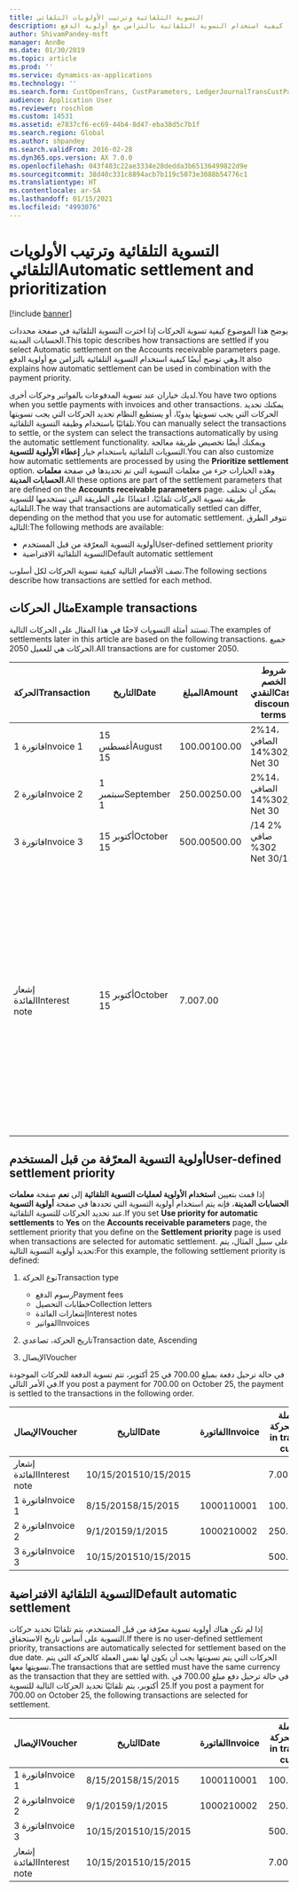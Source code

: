 ```yaml
---
title: التسوية التلقائية وترتيب الأولويات التلقائي
description: يوضح هذا الموضوع كيفية تسوية الحركات إذا اخترت التسوية التلقائية في صفحة محددات الحسابات المدينة‬. وهي توضح أيضًا كيفية استخدام التسوية التلقائية بالتزامن مع أولوية الدفع.
author: ShivamPandey-msft
manager: AnnBe
ms.date: 01/30/2019
ms.topic: article
ms.prod: ''
ms.service: dynamics-ax-applications
ms.technology: ''
ms.search.form: CustOpenTrans, CustParameters, LedgerJournalTransCustPaym
audience: Application User
ms.reviewer: roschlom
ms.custom: 14531
ms.assetid: e7837cf6-ec69-44b4-8d47-eba38d5c7b1f
ms.search.region: Global
ms.author: shpandey
ms.search.validFrom: 2016-02-28
ms.dyn365.ops.version: AX 7.0.0
ms.openlocfilehash: 043f403c22ae3334e28dedda3b65136499822d9e
ms.sourcegitcommit: 38d40c331c8894acb7b119c5073e3088b54776c1
ms.translationtype: HT
ms.contentlocale: ar-SA
ms.lasthandoff: 01/15/2021
ms.locfileid: "4993076"
---
```

# <a name="automatic-settlement-and-prioritization"></a><span data-ttu-id="9ea39-104">التسوية التلقائية وترتيب الأولويات التلقائي</span><span class="sxs-lookup"><span data-stu-id="9ea39-104">Automatic settlement and prioritization</span></span>

[!include [banner](../includes/banner.md)]

<span data-ttu-id="9ea39-105">يوضح هذا الموضوع كيفية تسوية الحركات إذا اخترت التسوية التلقائية في صفحة محددات الحسابات المدينة‬.</span><span class="sxs-lookup"><span data-stu-id="9ea39-105">This topic describes how transactions are settled if you select Automatic settlement on the Accounts receivable parameters page.</span></span> <span data-ttu-id="9ea39-106">وهي توضح أيضًا كيفية استخدام التسوية التلقائية بالتزامن مع أولوية الدفع.</span><span class="sxs-lookup"><span data-stu-id="9ea39-106">It also explains how automatic settlement can be used in combination with the payment priority.</span></span>

<span data-ttu-id="9ea39-107">لديك خياران عند تسوية المدفوعات بالفواتير وحركات أخرى.</span><span class="sxs-lookup"><span data-stu-id="9ea39-107">You have two options when you settle payments with invoices and other transactions.</span></span> <span data-ttu-id="9ea39-108">يمكنك تحديد الحركات التي يجب تسويتها يدويًا، أو يستطيع النظام تحديد الحركات التي يجب تسويتها تلقائيًا باستخدام وظيفة التسوية التلقائية.</span><span class="sxs-lookup"><span data-stu-id="9ea39-108">You can manually select the transactions to settle, or the system can select the transactions automatically by using the automatic settlement functionality.</span></span> <span data-ttu-id="9ea39-109">ويمكنك أيضًا تخصيص طريقة معالجة التسويات التلقائية باستخدام خيار **إعطاء الأولوية للتسوية**.</span><span class="sxs-lookup"><span data-stu-id="9ea39-109">You can also customize how automatic settlements are processed by using the **Prioritize settlement** option.</span></span> <span data-ttu-id="9ea39-110">وهذه الخيارات جزء من معلمات التسوية التي تم تحديدها في صفحة **معلمات الحسابات المدينة**.</span><span class="sxs-lookup"><span data-stu-id="9ea39-110">All these options are part of the settlement parameters that are defined on the **Accounts receivable parameters** page.</span></span> <span data-ttu-id="9ea39-111">يمكن أن تختلف طريقة تسوية الحركات تلقائيًا، اعتمادًا على الطريقة التي تستخدمها للتسوية التلقائية.</span><span class="sxs-lookup"><span data-stu-id="9ea39-111">The way that transactions are automatically settled can differ, depending on the method that you use for automatic settlement.</span></span> <span data-ttu-id="9ea39-112">تتوفر الطرق التالية:</span><span class="sxs-lookup"><span data-stu-id="9ea39-112">The following methods are available:</span></span>

-   <span data-ttu-id="9ea39-113">أولوية التسوية المعرّفة من قبل المستخدم</span><span class="sxs-lookup"><span data-stu-id="9ea39-113">User-defined settlement priority</span></span>
-   <span data-ttu-id="9ea39-114">التسوية التلقائية الافتراضية</span><span class="sxs-lookup"><span data-stu-id="9ea39-114">Default automatic settlement</span></span>

<span data-ttu-id="9ea39-115">تصف الأقسام التالية كيفية تسوية الحركات لكل أسلوب.</span><span class="sxs-lookup"><span data-stu-id="9ea39-115">The following sections describe how transactions are settled for each method.</span></span>

## <a name="example-transactions"></a><span data-ttu-id="9ea39-116">مثال الحركات</span><span class="sxs-lookup"><span data-stu-id="9ea39-116">Example transactions</span></span>
<span data-ttu-id="9ea39-117">تستند أمثلة التسويات لاحقًا في هذا المقال على الحركات التالية.</span><span class="sxs-lookup"><span data-stu-id="9ea39-117">The examples of settlements later in this article are based on the following transactions.</span></span> <span data-ttu-id="9ea39-118">جميع الحركات هي للعميل 2050.</span><span class="sxs-lookup"><span data-stu-id="9ea39-118">All transactions are for customer 2050.</span></span>

| <span data-ttu-id="9ea39-119">الحركة</span><span class="sxs-lookup"><span data-stu-id="9ea39-119">Transaction</span></span>   | <span data-ttu-id="9ea39-120">التاريخ</span><span class="sxs-lookup"><span data-stu-id="9ea39-120">Date</span></span>        | <span data-ttu-id="9ea39-121">المبلغ</span><span class="sxs-lookup"><span data-stu-id="9ea39-121">Amount</span></span> | <span data-ttu-id="9ea39-122">شروط الخصم النقدي</span><span class="sxs-lookup"><span data-stu-id="9ea39-122">Cash discount terms</span></span> | <span data-ttu-id="9ea39-123">تاريخ الخصم النقدي</span><span class="sxs-lookup"><span data-stu-id="9ea39-123">Cash discount date</span></span> | <span data-ttu-id="9ea39-124">تعليقات</span><span class="sxs-lookup"><span data-stu-id="9ea39-124">Comments</span></span>                                                                                                                                                                                      |
|---------------|-------------|--------|---------------------|--------------------|-----------------------------------------------------------------------------------------------------------------------------------------------------------------------------------------------|
| <span data-ttu-id="9ea39-125">فاتورة 1</span><span class="sxs-lookup"><span data-stu-id="9ea39-125">Invoice 1</span></span>     | <span data-ttu-id="9ea39-126">15 أغسطس</span><span class="sxs-lookup"><span data-stu-id="9ea39-126">August 15</span></span>   | <span data-ttu-id="9ea39-127">100.00</span><span class="sxs-lookup"><span data-stu-id="9ea39-127">100.00</span></span> | <span data-ttu-id="9ea39-128">2%14، الصافي 30</span><span class="sxs-lookup"><span data-stu-id="9ea39-128">2%14, Net 30</span></span>        | <span data-ttu-id="9ea39-129">29 أغسطس</span><span class="sxs-lookup"><span data-stu-id="9ea39-129">August 29</span></span>          |                                                                                                                                                                                               |
| <span data-ttu-id="9ea39-130">فاتورة 2</span><span class="sxs-lookup"><span data-stu-id="9ea39-130">Invoice 2</span></span>     | <span data-ttu-id="9ea39-131">1 سبتمبر</span><span class="sxs-lookup"><span data-stu-id="9ea39-131">September 1</span></span> | <span data-ttu-id="9ea39-132">250.00</span><span class="sxs-lookup"><span data-stu-id="9ea39-132">250.00</span></span> | <span data-ttu-id="9ea39-133">2%14، الصافي 30</span><span class="sxs-lookup"><span data-stu-id="9ea39-133">2%14, Net 30</span></span>        | <span data-ttu-id="9ea39-134">15 سبتمبر</span><span class="sxs-lookup"><span data-stu-id="9ea39-134">September 15</span></span>       |                                                                                                                                                                                               |
| <span data-ttu-id="9ea39-135">فاتورة 3</span><span class="sxs-lookup"><span data-stu-id="9ea39-135">Invoice 3</span></span>     | <span data-ttu-id="9ea39-136">15 أكتوبر</span><span class="sxs-lookup"><span data-stu-id="9ea39-136">October 15</span></span>  | <span data-ttu-id="9ea39-137">500.00</span><span class="sxs-lookup"><span data-stu-id="9ea39-137">500.00</span></span> | <span data-ttu-id="9ea39-138">‏‫2% 14/صافي 30</span><span class="sxs-lookup"><span data-stu-id="9ea39-138">2% 14/Net 30</span></span>        | <span data-ttu-id="9ea39-139">29 أكتوبر</span><span class="sxs-lookup"><span data-stu-id="9ea39-139">October 29</span></span>         |                                                                                                                                                                                               |
| <span data-ttu-id="9ea39-140">إشعار الفائدة</span><span class="sxs-lookup"><span data-stu-id="9ea39-140">Interest note</span></span> | <span data-ttu-id="9ea39-141">15 أكتوبر</span><span class="sxs-lookup"><span data-stu-id="9ea39-141">October 15</span></span>  | <span data-ttu-id="9ea39-142">7.00</span><span class="sxs-lookup"><span data-stu-id="9ea39-142">7.00</span></span>   |                     |                    | <span data-ttu-id="9ea39-143">‏‫يتم إشعار الفائدة هذا للفاتورة 1 والفاتورة 2.</span><span class="sxs-lookup"><span data-stu-id="9ea39-143">This interest note is for invoice 1 and invoice 2.</span></span> <span data-ttu-id="9ea39-144">ويحسب المبلغ كفائدة 2 في المائة على المبالغ التي مر 30 يومًا أو أكثر بعد استحقاقها.‬</span><span class="sxs-lookup"><span data-stu-id="9ea39-144">The amount is calculated as 2-percent interest on amounts that are 30 or more days past due.</span></span> <span data-ttu-id="9ea39-145">على سبيل المثال، 0.02 × (100.00 + 250.00) = 7.00.</span><span class="sxs-lookup"><span data-stu-id="9ea39-145">For example, 0.02 × (100.00 + 250.00) = 7.00.</span></span> |

## <a name="user-defined-settlement-priority"></a><span data-ttu-id="9ea39-146">أولوية التسوية المعرّفة من قبل المستخدم</span><span class="sxs-lookup"><span data-stu-id="9ea39-146">User-defined settlement priority</span></span>
<span data-ttu-id="9ea39-147">إذا قمت بتعيين **استخدام الأولوية لعمليات التسوية التلقائية** إلى **نعم** صفحة **معلمات الحسابات المدينة**، فإنه يتم استخدام أولوية التسوية التي تحددها في صفحة **أولوية التسوية** عند تحديد الحركات للتسوية التلقائية.</span><span class="sxs-lookup"><span data-stu-id="9ea39-147">If you set **Use priority for automatic settlements** to **Yes** on the **Accounts receivable parameters** page, the settlement priority that you define on the **Settlement priority** page is used when transactions are selected for automatic settlement.</span></span> <span data-ttu-id="9ea39-148">على سبيل المثال، يتم تحديد أولوية التسوية التالية:</span><span class="sxs-lookup"><span data-stu-id="9ea39-148">For this example, the following settlement priority is defined:</span></span>

1.  <span data-ttu-id="9ea39-149">نوع الحركة</span><span class="sxs-lookup"><span data-stu-id="9ea39-149">Transaction type</span></span>
    -   <span data-ttu-id="9ea39-150">رسوم الدفع</span><span class="sxs-lookup"><span data-stu-id="9ea39-150">Payment fees</span></span>
    -   <span data-ttu-id="9ea39-151">خطابات التحصيل</span><span class="sxs-lookup"><span data-stu-id="9ea39-151">Collection letters</span></span>
    -   <span data-ttu-id="9ea39-152">إشعارات الفائدة</span><span class="sxs-lookup"><span data-stu-id="9ea39-152">Interest notes</span></span>
    -   <span data-ttu-id="9ea39-153">الفواتير</span><span class="sxs-lookup"><span data-stu-id="9ea39-153">Invoices</span></span>

2.  <span data-ttu-id="9ea39-154">تاريخ الحركة، تصاعدي</span><span class="sxs-lookup"><span data-stu-id="9ea39-154">Transaction date, Ascending</span></span>
3.  <span data-ttu-id="9ea39-155">الإيصال</span><span class="sxs-lookup"><span data-stu-id="9ea39-155">Voucher</span></span>

<span data-ttu-id="9ea39-156">في حالة ترحيل دفعة بمبلغ 700.00 في 25 أكتوبر، تتم تسوية الدفعة للحركات الموجودة في الأمر التالي.</span><span class="sxs-lookup"><span data-stu-id="9ea39-156">If you post a payment for 700.00 on October 25, the payment is settled to the transactions in the following order.</span></span>

| <span data-ttu-id="9ea39-157">الإيصال</span><span class="sxs-lookup"><span data-stu-id="9ea39-157">Voucher</span></span>       | <span data-ttu-id="9ea39-158">التاريخ</span><span class="sxs-lookup"><span data-stu-id="9ea39-158">Date</span></span>       | <span data-ttu-id="9ea39-159">الفاتورة</span><span class="sxs-lookup"><span data-stu-id="9ea39-159">Invoice</span></span> | <span data-ttu-id="9ea39-160">المبلغ بعملة الحركة</span><span class="sxs-lookup"><span data-stu-id="9ea39-160">Amount in transaction currency</span></span> | <span data-ttu-id="9ea39-161">المبلغ المراد تسويته</span><span class="sxs-lookup"><span data-stu-id="9ea39-161">Amount to settle</span></span> | <span data-ttu-id="9ea39-162">الرصيد</span><span class="sxs-lookup"><span data-stu-id="9ea39-162">Balance</span></span> | <span data-ttu-id="9ea39-163">عملة</span><span class="sxs-lookup"><span data-stu-id="9ea39-163">Currency</span></span> |
|---------------|------------|---------|--------------------------------|------------------|---------|----------|
| <span data-ttu-id="9ea39-164">إشعار الفائدة</span><span class="sxs-lookup"><span data-stu-id="9ea39-164">Interest note</span></span> | <span data-ttu-id="9ea39-165">10/15/2015</span><span class="sxs-lookup"><span data-stu-id="9ea39-165">10/15/2015</span></span> |         | <span data-ttu-id="9ea39-166">7.00</span><span class="sxs-lookup"><span data-stu-id="9ea39-166">7.00</span></span>                           | <span data-ttu-id="9ea39-167">7.00</span><span class="sxs-lookup"><span data-stu-id="9ea39-167">7.00</span></span>             | <span data-ttu-id="9ea39-168">0.00</span><span class="sxs-lookup"><span data-stu-id="9ea39-168">0.00</span></span>    | <span data-ttu-id="9ea39-169">دولار أمريكي</span><span class="sxs-lookup"><span data-stu-id="9ea39-169">USD</span></span>      |
| <span data-ttu-id="9ea39-170">فاتورة 1</span><span class="sxs-lookup"><span data-stu-id="9ea39-170">Invoice 1</span></span>     | <span data-ttu-id="9ea39-171">8/15/2015</span><span class="sxs-lookup"><span data-stu-id="9ea39-171">8/15/2015</span></span>  | <span data-ttu-id="9ea39-172">10001</span><span class="sxs-lookup"><span data-stu-id="9ea39-172">10001</span></span>   | <span data-ttu-id="9ea39-173">100.00</span><span class="sxs-lookup"><span data-stu-id="9ea39-173">100.00</span></span>                         | <span data-ttu-id="9ea39-174">100.00</span><span class="sxs-lookup"><span data-stu-id="9ea39-174">100.00</span></span>           | <span data-ttu-id="9ea39-175">0.00</span><span class="sxs-lookup"><span data-stu-id="9ea39-175">0.00</span></span>    | <span data-ttu-id="9ea39-176">دولار أمريكي</span><span class="sxs-lookup"><span data-stu-id="9ea39-176">USD</span></span>      |
| <span data-ttu-id="9ea39-177">فاتورة 2</span><span class="sxs-lookup"><span data-stu-id="9ea39-177">Invoice 2</span></span>     | <span data-ttu-id="9ea39-178">9/1/2015</span><span class="sxs-lookup"><span data-stu-id="9ea39-178">9/1/2015</span></span>   | <span data-ttu-id="9ea39-179">10002</span><span class="sxs-lookup"><span data-stu-id="9ea39-179">10002</span></span>   | <span data-ttu-id="9ea39-180">250.00</span><span class="sxs-lookup"><span data-stu-id="9ea39-180">250.00</span></span>                         | <span data-ttu-id="9ea39-181">250.00</span><span class="sxs-lookup"><span data-stu-id="9ea39-181">250.00</span></span>           | <span data-ttu-id="9ea39-182">0.00</span><span class="sxs-lookup"><span data-stu-id="9ea39-182">0.00</span></span>    | <span data-ttu-id="9ea39-183">دولار أمريكي</span><span class="sxs-lookup"><span data-stu-id="9ea39-183">USD</span></span>      |
| <span data-ttu-id="9ea39-184">فاتورة 3</span><span class="sxs-lookup"><span data-stu-id="9ea39-184">Invoice 3</span></span>     | <span data-ttu-id="9ea39-185">10/15/2015</span><span class="sxs-lookup"><span data-stu-id="9ea39-185">10/15/2015</span></span> |         | <span data-ttu-id="9ea39-186">500.00</span><span class="sxs-lookup"><span data-stu-id="9ea39-186">500.00</span></span>                         | <span data-ttu-id="9ea39-187">343.00</span><span class="sxs-lookup"><span data-stu-id="9ea39-187">343.00</span></span>           | <span data-ttu-id="9ea39-188">157.00</span><span class="sxs-lookup"><span data-stu-id="9ea39-188">157.00</span></span>  | <span data-ttu-id="9ea39-189">دولار أمريكي</span><span class="sxs-lookup"><span data-stu-id="9ea39-189">USD</span></span>      |

## <a name="default-automatic-settlement"></a><span data-ttu-id="9ea39-190">التسوية التلقائية الافتراضية</span><span class="sxs-lookup"><span data-stu-id="9ea39-190">Default automatic settlement</span></span>
<span data-ttu-id="9ea39-191">إذا لم تكن هناك أولوية تسوية معرّفة من قبل المستخدم، يتم تلقائيًا تحديد حركات التسوية على أساس تاريخ الاستحقاق.</span><span class="sxs-lookup"><span data-stu-id="9ea39-191">If there is no user-defined settlement priority, transactions are automatically selected for settlement based on the due date.</span></span> <span data-ttu-id="9ea39-192">الحركات التي يتم تسويتها يجب أن يكون لها نفس العملة كالحركة التي يتم تسويتها معها.</span><span class="sxs-lookup"><span data-stu-id="9ea39-192">The transactions that are settled must have the same currency as the transaction that they are settled with.</span></span> <span data-ttu-id="9ea39-193">في حالة ترحيل دفع مبلغ 700.00 في 25 أكتوبر، يتم تلقائيًا تحديد الحركات التالية للتسوية.</span><span class="sxs-lookup"><span data-stu-id="9ea39-193">If you post a payment for 700.00 on October 25, the following transactions are selected for settlement.</span></span>

| <span data-ttu-id="9ea39-194">الإيصال</span><span class="sxs-lookup"><span data-stu-id="9ea39-194">Voucher</span></span>       | <span data-ttu-id="9ea39-195">التاريخ</span><span class="sxs-lookup"><span data-stu-id="9ea39-195">Date</span></span>       | <span data-ttu-id="9ea39-196">الفاتورة</span><span class="sxs-lookup"><span data-stu-id="9ea39-196">Invoice</span></span> | <span data-ttu-id="9ea39-197">المبلغ بعملة الحركة</span><span class="sxs-lookup"><span data-stu-id="9ea39-197">Amount in transaction currency</span></span> | <span data-ttu-id="9ea39-198">المبلغ المراد تسويته</span><span class="sxs-lookup"><span data-stu-id="9ea39-198">Amount to settle</span></span> | <span data-ttu-id="9ea39-199">الرصيد</span><span class="sxs-lookup"><span data-stu-id="9ea39-199">Balance</span></span> | <span data-ttu-id="9ea39-200">عملة</span><span class="sxs-lookup"><span data-stu-id="9ea39-200">Currency</span></span> |
|---------------|------------|---------|--------------------------------|------------------|---------|----------|
| <span data-ttu-id="9ea39-201">فاتورة 1</span><span class="sxs-lookup"><span data-stu-id="9ea39-201">Invoice 1</span></span>     | <span data-ttu-id="9ea39-202">8/15/2015</span><span class="sxs-lookup"><span data-stu-id="9ea39-202">8/15/2015</span></span>  | <span data-ttu-id="9ea39-203">10001</span><span class="sxs-lookup"><span data-stu-id="9ea39-203">10001</span></span>   | <span data-ttu-id="9ea39-204">100.00</span><span class="sxs-lookup"><span data-stu-id="9ea39-204">100.00</span></span>                         | <span data-ttu-id="9ea39-205">100.00</span><span class="sxs-lookup"><span data-stu-id="9ea39-205">100.00</span></span>           | <span data-ttu-id="9ea39-206">0.00</span><span class="sxs-lookup"><span data-stu-id="9ea39-206">0.00</span></span>    | <span data-ttu-id="9ea39-207">دولار أمريكي</span><span class="sxs-lookup"><span data-stu-id="9ea39-207">USD</span></span>      |
| <span data-ttu-id="9ea39-208">فاتورة 2</span><span class="sxs-lookup"><span data-stu-id="9ea39-208">Invoice 2</span></span>     | <span data-ttu-id="9ea39-209">9/1/2015</span><span class="sxs-lookup"><span data-stu-id="9ea39-209">9/1/2015</span></span>   | <span data-ttu-id="9ea39-210">10002</span><span class="sxs-lookup"><span data-stu-id="9ea39-210">10002</span></span>   | <span data-ttu-id="9ea39-211">250.00</span><span class="sxs-lookup"><span data-stu-id="9ea39-211">250.00</span></span>                         | <span data-ttu-id="9ea39-212">250.00</span><span class="sxs-lookup"><span data-stu-id="9ea39-212">250.00</span></span>           | <span data-ttu-id="9ea39-213">0.00</span><span class="sxs-lookup"><span data-stu-id="9ea39-213">0.00</span></span>    | <span data-ttu-id="9ea39-214">دولار أمريكي</span><span class="sxs-lookup"><span data-stu-id="9ea39-214">USD</span></span>      |
| <span data-ttu-id="9ea39-215">فاتورة 3</span><span class="sxs-lookup"><span data-stu-id="9ea39-215">Invoice 3</span></span>     | <span data-ttu-id="9ea39-216">10/15/2015</span><span class="sxs-lookup"><span data-stu-id="9ea39-216">10/15/2015</span></span> |         | <span data-ttu-id="9ea39-217">500.00</span><span class="sxs-lookup"><span data-stu-id="9ea39-217">500.00</span></span>                         | <span data-ttu-id="9ea39-218">350.00</span><span class="sxs-lookup"><span data-stu-id="9ea39-218">350.00</span></span>           | <span data-ttu-id="9ea39-219">150.00</span><span class="sxs-lookup"><span data-stu-id="9ea39-219">150.00</span></span>  | <span data-ttu-id="9ea39-220">دولار أمريكي</span><span class="sxs-lookup"><span data-stu-id="9ea39-220">USD</span></span>      |
| <span data-ttu-id="9ea39-221">إشعار الفائدة</span><span class="sxs-lookup"><span data-stu-id="9ea39-221">Interest note</span></span> | <span data-ttu-id="9ea39-222">10/15/2015</span><span class="sxs-lookup"><span data-stu-id="9ea39-222">10/15/2015</span></span> |         | <span data-ttu-id="9ea39-223">7.00</span><span class="sxs-lookup"><span data-stu-id="9ea39-223">7.00</span></span>                           | <span data-ttu-id="9ea39-224">0.00</span><span class="sxs-lookup"><span data-stu-id="9ea39-224">0.00</span></span>             | <span data-ttu-id="9ea39-225">7.00</span><span class="sxs-lookup"><span data-stu-id="9ea39-225">7.00</span></span>    | <span data-ttu-id="9ea39-226">دولار أمريكي</span><span class="sxs-lookup"><span data-stu-id="9ea39-226">USD</span></span>      |





